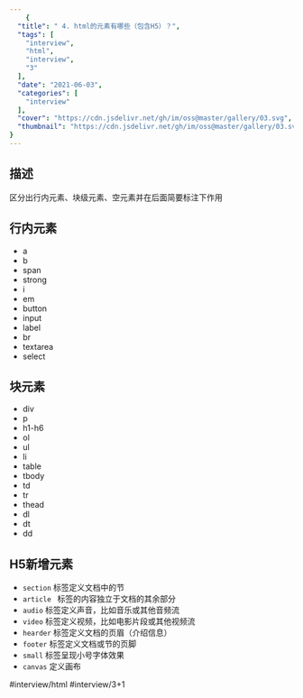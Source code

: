 ```yaml
---
    {
  "title": " 4. html的元素有哪些（包含H5）？",
  "tags": [
    "interview",
    "html",
    "interview",
    "3"
  ],
  "date": "2021-06-03",
  "categories": [
    "interview"
  ],
  "cover": "https://cdn.jsdelivr.net/gh/im/oss@master/gallery/03.svg",
  "thumbnail": "https://cdn.jsdelivr.net/gh/im/oss@master/gallery/03.svg"
}
---
```

    

## 描述

区分出行内元素、块级元素、空元素并在后面简要标注下作用
<!--more-->
## 行内元素

- a
- b
- span
- strong
- i
- em
- button
- input
- label
- br
- textarea
- select


## 块元素

- div
- p
- h1-h6
- ol
- ul
- li
- table
- tbody
- td
- tr
- thead
- dl
- dt
- dd

## H5新增元素

- `section`  标签定义文档中的节
- `article ` 标签的内容独立于文档的其余部分
- `audio` 标签定义声音，比如音乐或其他音频流
- `video` 标签定义视频，比如电影片段或其他视频流
- `hearder` 标签定义文档的页眉（介绍信息）
- `footer` 标签定义文档或节的页脚
- `small` 标签呈现小号字体效果
- `canvas` 定义画布

#interview/html #interview/3+1